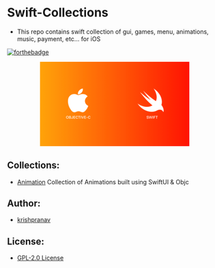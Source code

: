# Swift-Collections
- This repo contains swift collection of gui, games, menu, animations, music, payment, etc... for iOS

[![forthebadge](https://forthebadge.com/images/badges/made-with-swift.svg)](https://forthebadge.com)

<p align="center">
  <img src="https://github.com/krishpranav/swift-collections/blob/master/swiftobjc_banner.png?raw=true" width="350">
</p>

## Collections:
- [Animation](https://github.com/krishpranav/swift-collections/tree/master/Animations) Collection of Animations built using SwiftUI & Objc

## Author:
- [krishpranav](https://github.com/krishpranav) 

## License:
- [GPL-2.0 License](https://github.com/krishpranav/swift-collections/blob/master/LICENSE)
